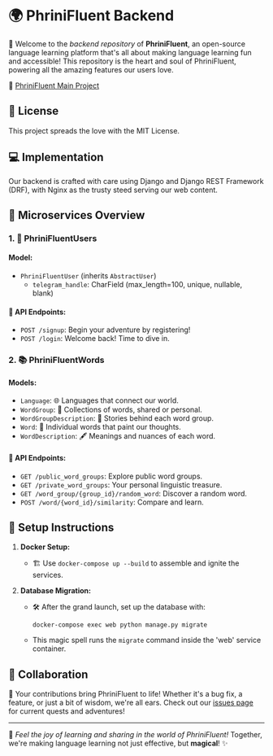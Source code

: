 # 🌍 PhriniFluent Backend

🎉 Welcome to the *backend repository* of **PhriniFluent**, an open-source language learning platform that's all about making language learning fun and accessible! This repository is the heart and soul of PhriniFluent, powering all the amazing features our users love.

🔗 [PhriniFluent Main Project](https://github.com/Flagro/PhriniFluent)

## 📜 License
This project spreads the love with the MIT License.

## 💻 Implementation
Our backend is crafted with care using Django and Django REST Framework (DRF), with Nginx as the trusty steed serving our web content.

## 🌟 Microservices Overview

### 1. 🙋 PhriniFluentUsers
#### Model:
- `PhriniFluentUser` (inherits `AbstractUser`)
  - `telegram_handle`: CharField (max_length=100, unique, nullable, blank)

#### 🚀 API Endpoints:
- `POST /signup`: Begin your adventure by registering!
- `POST /login`: Welcome back! Time to dive in.

### 2. 📚 PhriniFluentWords
#### Models:
- `Language`: 🌐 Languages that connect our world.
- `WordGroup`: 📝 Collections of words, shared or personal.
- `WordGroupDescription`: 📖 Stories behind each word group.
- `Word`: 🧩 Individual words that paint our thoughts.
- `WordDescription`: 🖋️ Meanings and nuances of each word.

#### 🚀 API Endpoints:
- `GET /public_word_groups`: Explore public word groups.
- `GET /private_word_groups`: Your personal linguistic treasure.
- `GET /word_group/{group_id}/random_word`: Discover a random word.
- `POST /word/{word_id}/similarity`: Compare and learn.

## 🚀 Setup Instructions
1. **Docker Setup:**
   - 🏗️ Use `docker-compose up --build` to assemble and ignite the services.

2. **Database Migration:**
   - 🛠️ After the grand launch, set up the database with:
     ```
     docker-compose exec web python manage.py migrate
     ```
   - This magic spell runs the `migrate` command inside the 'web' service container.

## 👐 Collaboration
🤝 Your contributions bring PhriniFluent to life! Whether it's a bug fix, a feature, or just a bit of wisdom, we're all ears. Check out our [issues page](https://github.com/Flagro/PhriniFluentBackend/issues) for current quests and adventures!

---

💫 *Feel the joy of learning and sharing in the world of PhriniFluent!* Together, we're making language learning not just effective, but **magical**! ✨
